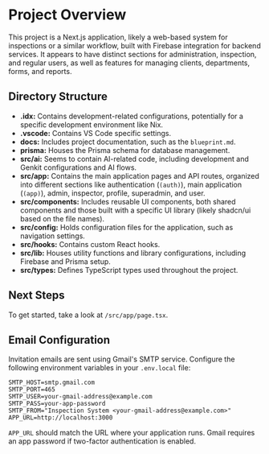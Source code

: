 # Project Overview

This project is a Next.js application, likely a web-based system for inspections or a similar workflow, built with Firebase integration for backend services. It appears to have distinct sections for administration, inspection, and regular users, as well as features for managing clients, departments, forms, and reports.

## Directory Structure

- **.idx:** Contains development-related configurations, potentially for a specific development environment like Nix.
- **.vscode:** Contains VS Code specific settings.
- **docs:** Includes project documentation, such as the `blueprint.md`.
- **prisma:** Houses the Prisma schema for database management.
- **src/ai:** Seems to contain AI-related code, including development and Genkit configurations and AI flows.
- **src/app:** Contains the main application pages and API routes, organized into different sections like authentication (`(auth)`), main application (`(app)`), admin, inspector, profile, superadmin, and user.
- **src/components:** Includes reusable UI components, both shared components and those built with a specific UI library (likely shadcn/ui based on the file names).
- **src/config:** Holds configuration files for the application, such as navigation settings.
- **src/hooks:** Contains custom React hooks.
- **src/lib:** Houses utility functions and library configurations, including Firebase and Prisma setup.
- **src/types:** Defines TypeScript types used throughout the project.

## Next Steps

To get started, take a look at `/src/app/page.tsx`.

## Email Configuration

Invitation emails are sent using Gmail's SMTP service. Configure the following
environment variables in your `.env.local` file:

```
SMTP_HOST=smtp.gmail.com
SMTP_PORT=465
SMTP_USER=your-gmail-address@example.com
SMTP_PASS=your-app-password
SMTP_FROM="Inspection System <your-gmail-address@example.com>"
APP_URL=http://localhost:3000
```

`APP_URL` should match the URL where your application runs. Gmail requires an
app password if two-factor authentication is enabled.

